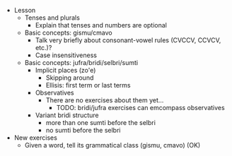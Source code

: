 * Lesson
    * Tenses and plurals
        * Explain that tenses and numbers are optional
    * Basic concepts: gismu/cmavo
        * Talk very briefly about consonant-vowel rules (CVCCV, CCVCV, etc.)?
        * Case insensitiveness
    * Basic concepts: jufra/bridi/selbri/sumti
        * Implicit places (zo'e)
            * Skipping around
            * Ellisis: first term or last terms
        * Observatives
            * There are no exercises about them yet...
              * TODO: bridi/jufra exercises can emcompass observatives
        * Variant bridi structure
            * more than one sumti before the selbri
            * no sumti before the selbri
* New exercises
    * Given a word, tell its grammatical class (gismu, cmavo) (OK)
